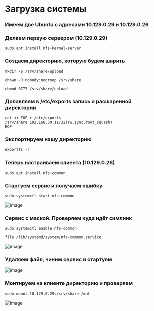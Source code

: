 # Загрузка системы
### Имеем две Ubuntu c адресами 10.129.0.29 и 10.129.0.26

### Делаем первую сервером (10.129.0.29)

```
sudo apt install nfs-kernel-server
```
### Создаём директорию, которую будем шарить
```
mkdir -p /srv/share/upload
```
```
chown -R nobody:nogroup /srv/share
```
```
chmod 0777 /srv/share/upload
```
### Добавляем в /etc/exports запись о расшаренной директории

```
cat << EOF > /etc/exports 
/srv/share 192.168.50.11/32(rw,sync,root_squash)
EOF
```
### Экспортируем  нашу директорию
```
exportfs -r
```
### Теперь настраиваем клиента (10.129.0.26)

```
sudo apt install nfs-common
```

### Стартуем сервис и получаем ошибку
```
sudo systemctl start nfs-common
```
![image](https://github.com/user-attachments/assets/95be9b2e-fce1-402f-9115-ebe29620c4a2)

### Сервис с маской. Проверяем куда идёт симлинк
```
sudo systemctl enable nfs-common
```
```
file /lib/systemd/system/nfs-common.service
```
![image](https://github.com/user-attachments/assets/b1fa230e-e43e-416d-9c12-bb3755fc94b9)

### Удаляем файл, чиним сервис и стартуем
![image](https://github.com/user-attachments/assets/1456c7a6-3f0f-4157-ab36-a51c5fe3bfb4)

### Монтируем на клиенте директорию и проверяем
```
sudo mount 10.129.0.29:/srv/share /mnt
```
![image](https://github.com/user-attachments/assets/12599e5b-3478-447d-aa48-daa97c32a685)



